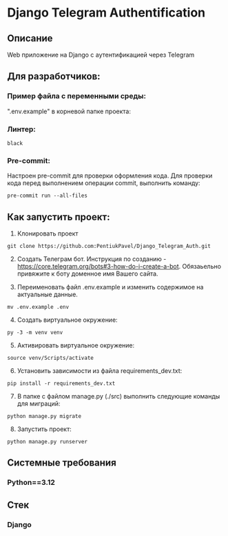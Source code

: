 # Django Telegram Authentification

## Описание
Web приложение на Django с аутентификацией через Telegram

## Для разработчиков:

### Пример файла с переменными среды:
".env.example" в корневой папке проекта:

### Линтер:
`black`

### Pre-commit:
Настроен pre-commit для проверки оформления кода.
Для проверки кода перед выполнением операции commit, выполнить команду:

```
pre-commit run --all-files
```

## Как запустить проект:

1) Клонировать проект
```
git clone https://github.com:PentiukPavel/Django_Telegram_Auth.git
```

2) Создать Телеграм бот. Инструкция по созданию - https://core.telegram.org/bots#3-how-do-i-create-a-bot. Обязаьельно привяжите к боту доменное имя Вашего сайта.

3) Переименовать файл .env.example и изменить содержимое на актуальные данные.
```
mv .env.example .env
```

4) Создать виртуальное окружение:
```
py -3 -m venv venv
```

5) Активировать виртуальное окружение:
```
source venv/Scripts/activate
```

6) Установить зависимости из файла requirements_dev.txt:
```
pip install -r requirements_dev.txt
```

7) В папке с файлом manage.py (./src) выполнить следующие команды для миграций:
```
python manage.py migrate
```

8) Запустить проект:
```
python manage.py runserver
```

## Системные требования
### Python==3.12

## Стек
### Django
